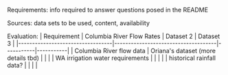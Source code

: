 Requirements:
info required to answer questions posed in the README

Sources:
data sets to be used, content, availability

Evaluation:
| Requirement                      | Columbia River Flow Rates           | Dataset 2 | Dataset 3 |
|----------------------------------|-------------------------------------|-----------|-----------|
| Columbia River flow data         | Oriana's dataset (more details tbd) |           |           |
| WA irrigation water requirements |                                     |           |           |
| historical rainfall data?        |                                     |           |           |

